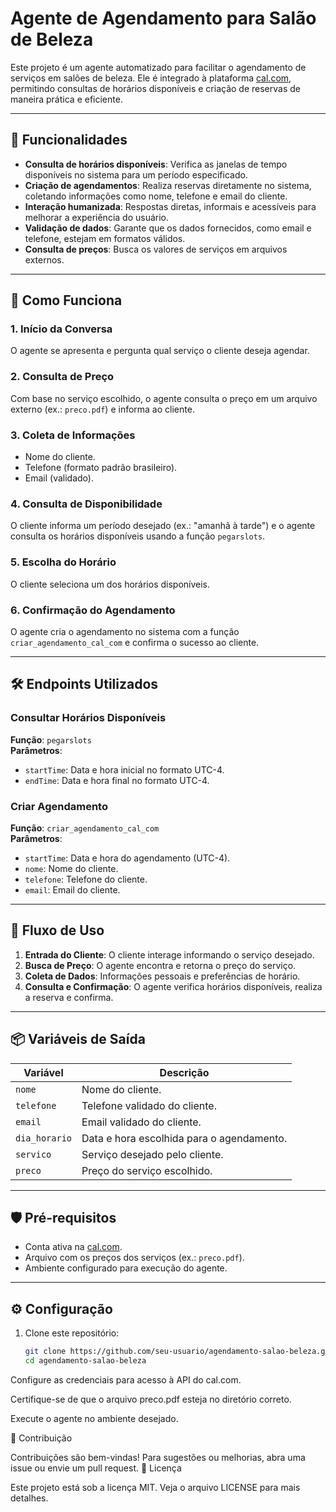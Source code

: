 # Agente de Agendamento para Salão de Beleza

Este projeto é um agente automatizado para facilitar o agendamento de serviços em salões de beleza. Ele é integrado à plataforma [cal.com](https://cal.com), permitindo consultas de horários disponíveis e criação de reservas de maneira prática e eficiente.

---

## 📝 Funcionalidades

- **Consulta de horários disponíveis**: Verifica as janelas de tempo disponíveis no sistema para um período especificado.
- **Criação de agendamentos**: Realiza reservas diretamente no sistema, coletando informações como nome, telefone e email do cliente.
- **Interação humanizada**: Respostas diretas, informais e acessíveis para melhorar a experiência do usuário.
- **Validação de dados**: Garante que os dados fornecidos, como email e telefone, estejam em formatos válidos.
- **Consulta de preços**: Busca os valores de serviços em arquivos externos.

---

## 🚀 Como Funciona

### 1. **Início da Conversa**
   O agente se apresenta e pergunta qual serviço o cliente deseja agendar.

### 2. **Consulta de Preço**
   Com base no serviço escolhido, o agente consulta o preço em um arquivo externo (ex.: `preco.pdf`) e informa ao cliente.

### 3. **Coleta de Informações**
   - Nome do cliente.
   - Telefone (formato padrão brasileiro).
   - Email (validado).

### 4. **Consulta de Disponibilidade**
   O cliente informa um período desejado (ex.: "amanhã à tarde") e o agente consulta os horários disponíveis usando a função `pegarslots`.

### 5. **Escolha do Horário**
   O cliente seleciona um dos horários disponíveis.

### 6. **Confirmação do Agendamento**
   O agente cria o agendamento no sistema com a função `criar_agendamento_cal_com` e confirma o sucesso ao cliente.

---

## 🛠️ Endpoints Utilizados

### **Consultar Horários Disponíveis**
**Função**: `pegarslots`  
**Parâmetros**:
- `startTime`: Data e hora inicial no formato UTC-4.
- `endTime`: Data e hora final no formato UTC-4.

### **Criar Agendamento**
**Função**: `criar_agendamento_cal_com`  
**Parâmetros**:
- `startTime`: Data e hora do agendamento (UTC-4).
- `nome`: Nome do cliente.
- `telefone`: Telefone do cliente.
- `email`: Email do cliente.

---

## 🔄 Fluxo de Uso

1. **Entrada do Cliente**: O cliente interage informando o serviço desejado.
2. **Busca de Preço**: O agente encontra e retorna o preço do serviço.
3. **Coleta de Dados**: Informações pessoais e preferências de horário.
4. **Consulta e Confirmação**: O agente verifica horários disponíveis, realiza a reserva e confirma.

---

## 📦 Variáveis de Saída

| Variável      | Descrição                                  |
|---------------|--------------------------------------------|
| `nome`        | Nome do cliente.                          |
| `telefone`    | Telefone validado do cliente.             |
| `email`       | Email validado do cliente.                |
| `dia_horario` | Data e hora escolhida para o agendamento. |
| `servico`     | Serviço desejado pelo cliente.            |
| `preco`       | Preço do serviço escolhido.               |

---

## 🛡️ Pré-requisitos

- Conta ativa na [cal.com](https://cal.com).
- Arquivo com os preços dos serviços (ex.: `preco.pdf`).
- Ambiente configurado para execução do agente.

---

## ⚙️ Configuração

1. Clone este repositório:
   ```bash
   git clone https://github.com/seu-usuario/agendamento-salao-beleza.git
   cd agendamento-salao-beleza


Configure as credenciais para acesso à API do cal.com.

Certifique-se de que o arquivo preco.pdf esteja no diretório correto.

Execute o agente no ambiente desejado.

🤝 Contribuição

Contribuições são bem-vindas! Para sugestões ou melhorias, abra uma issue ou envie um pull request.
📄 Licença

Este projeto está sob a licença MIT. Veja o arquivo LICENSE para mais detalhes.




